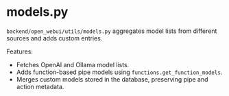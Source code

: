 # models.py

`backend/open_webui/utils/models.py` aggregates model lists from different sources and adds custom entries.

Features:
- Fetches OpenAI and Ollama model lists.
- Adds function-based pipe models using `functions.get_function_models`.
- Merges custom models stored in the database, preserving pipe and action metadata.
